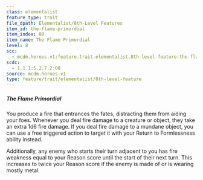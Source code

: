 ```yaml
---
class: elementalist
feature_type: trait
file_dpath: Elementalist/8th-Level Features
item_id: the-flame-primordial
item_index: 08
item_name: The Flame Primordial
level: 8
scc:
  - mcdm.heroes.v1:feature.trait.elementalist.8th-level-feature:the-flame-primordial
scdc:
  - 1.1.1:5.2.7.2:08
source: mcdm.heroes.v1
type: feature/trait/elementalist/8th-level-feature
---
```


##### The Flame Primordial

You produce a fire that entrances the fates, distracting them from aiding your foes. Whenever you deal fire damage to a creature or object, they take an extra 1d6 fire damage. If you deal fire damage to a mundane object, you can use a free triggered action to target it with your Return to Formlessness ability instead.

Additionally, any enemy who starts their turn adjacent to you has fire weakness equal to your Reason score until the start of their next turn. This increases to twice your Reason score if the enemy is made of or is wearing mostly metal.
